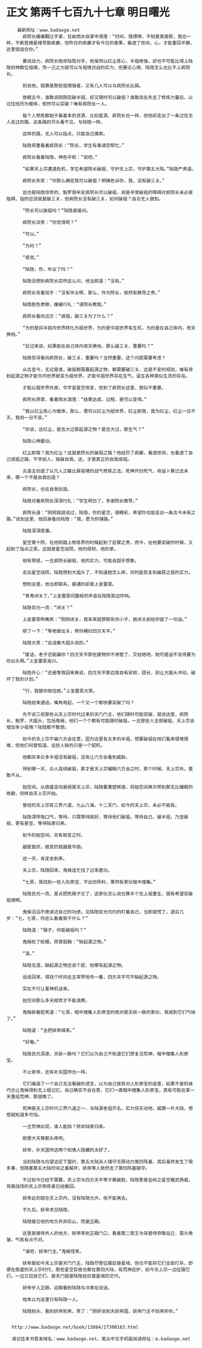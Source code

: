 # 正文 第两千七百九十七章 明日曙光
        最新网址：www.badaoge.net
          疯院长缓缓翻过手掌，任由雨水自掌中滴落：“时间，很缥缈，不知是真是假，我也一样，不断登摘星楼导致疯癫，但昨日的疯癫才有今日的善果，看透了世间，心，才能重回平静，这里很适合你。”
      
          要说战力，疯院长绝非陆隐对手，他虽然以红尘炼心，半祖绝强，却也不可能比得上陆隐封神数位祖境，凭一己之力就可以与祖境对战的实力，但要论心境，陆隐怎么也比不上疯院长。
      
          别说他，就算是那些祖境强者，又有几人可以与疯院长比肩。
      
          放眼古今，谁敢说刚刚突破半祖，却又随时可以破祖？谁敢说在失去了修炼力量后，以过往经历为载体，依然可以突破？唯有疯院长一人。
      
          每个人修炼都始于最基本的资源，比如星源，疯院长也一样，但他却走出了一条过往无人走过的路，这条路的尽头看不见，与陆隐一样。
      
          这样的路，无人可以指点，只能自己摸索。
      
          陆隐郑重看着疯院长：“院长，学生有事请您帮忙。”
      
          疯院长看着陆隐，神色平和：“说吧。”
      
          “如果天上宗遭遇危机，学生希望院长破祖，守护天上宗，守护第五大陆。”陆隐严肃道。
      
          疯院长失笑：“你那么确定我可以破祖？明确告诉你，我，没有破三关。”
      
          这也是陆隐惊奇的，魁罗很牟定疯院长可以破祖，说是寻常破祖的障碍对疯院长未必是阻碍，指的应该就是破三关，但疯院长没有破三关，如何破祖？自古无人做到。
      
          “院长可以破祖吗？”陆隐直接问。
      
          疯院长淡笑：“你觉得呢？”
      
          “可以。”
      
          “为何？”
      
          “感觉。”
      
          “陆隐，你，毕业了吗？”
      
          陆隐没想到疯院长突然这么问，他当即道：“没有。”
      
          疯院长背着双手：“没有毕业啊，那么，作为院长，依然有教导之责。”
      
          陆隐脸色肃穆，缓缓行礼：“请院长教我。”
      
          疯院长看向远方：“成祖，破三关为了什么？”
      
          “为的是将半祖内世界转化为祖世界，为的是令祖世界有生机，为的是在自己体内，改天换地。”
      
          “反过来说，如果能在自己体内改天换地，那么破三关，重要吗？”
      
          陆隐惊讶看向疯院长，破三关，重要吗？当然重要，这个问题需要考虑？
      
          从古至今，无论是谁，破祖都需要起源之物，都需要破三关，这是不变的规则，唯有得到起源之物才能令内世界蜕变为祖世界，才能令祖世界存在生气，诞生各种类似生灵的存在。
      
          才能以祖世界外放，令宇宙星空改变，但到了疯院长这里，貌似不重要。
      
          疯院长昂首，看着雨水滴落：“结果达成，过程，是可以变得。”
      
          “我以红尘炼心为载体，那么，便可以红尘为祖世界，红尘即我，我为红尘，红尘一日不灭，我则一日不变。”
      
          “你说，这红尘，是否大过那起源之物？是否大过，那生气？”
      
          陆隐心神震动，
      
          红尘即我？我为红尘？这就是院长的破祖之路？他经历了疯癫，看透世间，也看透了自己成祖之路，不学前人，独破自我，这，才是真正的自我成祖。
      
          古道主创造了以凡人之躯比肩祖境的战气修炼之法，死神开创死气，命运卜算过去未来，哪一个不是自我创造？
      
          疯院长，也在自我创造。
      
          陆隐对着疯院长深深行礼：“学生明白了，多谢院长教导。”
      
          疯院长道：“刚刚我就说过，陆隐，你的星空，很精彩，希望你也能走出一条古今未有之路。”说到这里，他回身看向陆隐：“我，愿为你铺路。”
      
          陆隐深深感激。
      
          星空第十院，在他刚踏上修炼界的时候起到了启蒙之责，而今，在他要突破的时候，又起到了指点之恩，这就是星空战院，他的母校，他的家。
      
          他有预感，一旦疯院长破祖，他的实力，可能会超乎想象。
      
          走出星空战院，陆隐想到大姐头了，不知道她怎么样，何时能恢复到幽冥之祖的实力。
      
          想到这里，他当即联系，接通的却是上圣雷恩。
      
          “青青闭关了。”上圣雷恩闷雷般的声音在陆隐耳边炸响。
      
          陆隐目光一亮：“闭关？”
      
          上圣雷恩咧嘴笑：“刚刚闭关，我本来就想联系你小子，她闭关前给你留了一句话。”
      
          顿了一下：“等老娘出关，帮你横扫四方天平。”
      
          陆隐大笑：“这话像大姐头说的。”
      
          “废话，老子还能骗你？四方天平那些废物你不用管了，交给她吧，她可是迫不及待要为你出头啊。”上圣雷恩高兴。
      
          陆隐开心：“还是等我回来再说，四方天平那边我自有安排，团长，别让大姐头冲动，破坏了我的计划。”
      
          “行，我替你按住她。”上圣雷恩大笑。
      
          陆隐结束通话，嘴角弯起，一个又一个都快要突破了吗？
      
          先不说三叔那些从天上宗时代过来的天门门主，他们随时可能突破，就说这里，疯院长，魁罗，大姐头，包括鬼候，他们一个个都有可能随时破祖，一旦那些人全部破祖，天上宗会增加多少祖境？陆隐都不敢想。
      
          如今的天上宗不被六方会在意，因为这里有太多的半祖，想要破祖在他们看来很难很难，但他们何曾知道，这些人缺的只是一个契机。
      
          他都庆幸众多半祖没有破祖，没有让六方会看到威胁。
      
          待到哪一天，众人连续破祖，那才是天上宗耀眼六方会之时，那个时候，天上宗外，莫敢不从。
      
          始空间，从鼎盛走向衰弱是天上宗，陆隐要重塑辉煌，将始空间再次带到那无比耀眼的绝颠，同样自天上宗开始。
      
          曾经的天上宗有三界六道，九山八海，十二天门，如今的天上宗，未必不能有。
      
          陆隐深呼吸口气，等待，只需等待就好，等待他们破祖，等待自己，破半祖，乃至破祖，更有甚至，等待陆家归来。
      
          如今的始空间，总有蜕变之时。
      
          越是蛰伏，蜕变的就越是华丽。
      
          这一天，肯定会到来。
      
          天上宗，陆隐回来，鬼候连忙找了过来邀功。
      
          “七哥，我找到一些人形原宝，不出你所料，果然有家伙暗中搜集。”
      
          陆隐目光一亮，差点把死猴子忘了，这家伙怎么说也算半个无上祖重生，很有希望突破祖境啊。
      
          鬼候滔滔不绝讲述自己的功绩，见陆隐目光灼灼的盯着自己，当即就慌了，退后几步：“七，七哥，你这么看着我干什么？”
      
          陆隐道：“猴子，你能破祖吗？”
      
          鬼候眨了眨眼，昂首挺胸：“缺起源之物。”
      
          “滚。”
      
          陆隐无语，缺起源之物还说个屁，他哪有起源之物。
      
          话说回来，得找个时间去主宰界抢夺一番，四方天平可不缺起源之物。
      
          实在不行让夏神机送来。
      
          始空间那么多天赋奇才不能浪费。
      
          鬼候舔着脸笑道：“七哥，暗中搜集人形原宝的绝对是天妖一脉的家伙，我闻到它们气味了。”
      
          陆隐道：“去把妖帝喊来。”
      
          “好嘞。”
      
          陆隐目光深邃，天妖一脉吗？它们以为自己不知道它们想复活荒神，暗中搜集人形原宝。
      
          不止妖帝，还有补天国师也一样。
      
          它们编造了一个自己无法看破的谎言，以为自己放弃对人形原宝的追查，如果不是机缘巧合让鬼候得到无上祖记忆，自己确实不会在意，它们一直暗中搜集人形原宝，真有可能在某一天重组荒神，那就晚了。
      
          荒神是天上宗时代三界六道之一，与陆源老祖齐名，实力惊天动地，威慑一片大陆，想想就知道多可怕。
      
          一旦荒神出现，谁人能挡？除非陆家归来。
      
          即便大天尊都头疼吧。
      
          妖帝，补天国师这两个知情人隐藏的太好了。
      
          当初陆隐与白望远定下盟约，第五大陆派人镇守无限动力第四阵基，其后虽然发生了很多事，但随着第五大陆时间之毒解开，妖帝等人依然去了第四阵基镇守。
      
          不过如今已经不需要，天上宗与四方天平等于撕破脸，陆隐更是去树之星空耀武扬威，背面战场的天上宗修炼者已经撤回。
      
          妖帝此刻就在天上宗内，没有陆隐允许，他不能离去。
      
          不久后，妖帝求见陆隐。
      
          陆隐接见他的地方并非后山，而是正殿。
      
          这里是接待外人的地方，妖帝来到正殿门口，看着第二夜王与邬君侍恭敬站立，眉头微皱，气氛有点不对。
      
          “请吧，妖帝门主。”鬼候怪笑。
      
          妖帝是如今天上宗兽天门门主，陆隐尽管征服巨兽星域，但也不能将它们全部打杀，即便在鼎盛的天上宗时代，那些星空巨兽也都在第四大陆，有荒神庇护，如今天上宗一边征服它们，一边又拉拢它们，兽天门就是陆隐给巨兽星域的交代。
      
          妖帝步入正殿，迎面看到陆隐与冷青在说话。
      
          他本以为这里只有陆隐一人。
      
          陆隐抬头，看到妖帝到来，笑了：“刚好说到天妖帝国，妖帝门主不妨来听听。”
      
      
      http://www.badaoge.net/book/13084/27300163.html
      
      请记住本书首发域名：www.badaoge.net。笔尖中文手机版阅读网址：m.badaoge.net